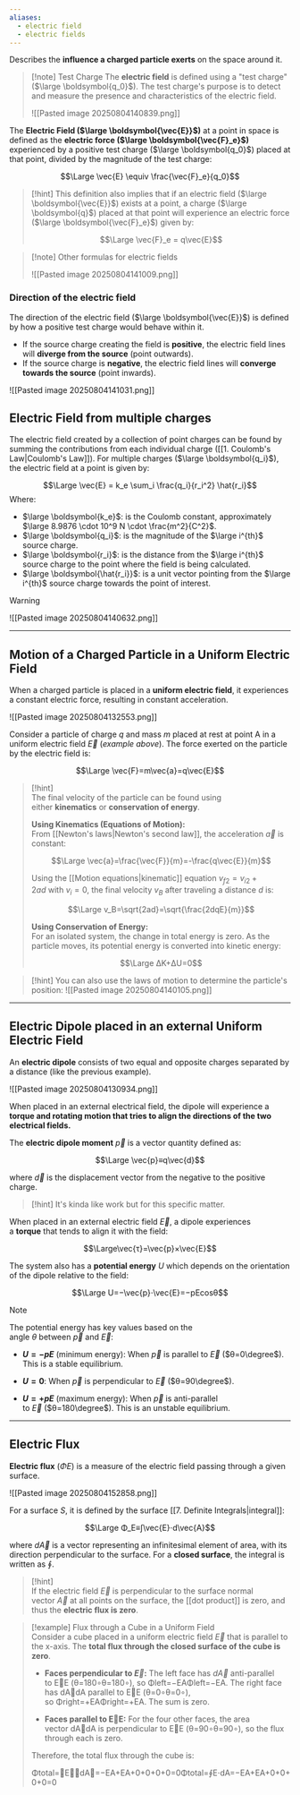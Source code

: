 ```yaml
---
aliases:
  - electric field
  - electric fields
---
```

Describes the **influence a charged particle exerts** on the space around it.

> [!note] Test Charge
> The **electric field** is defined using a "test charge" ($\large \boldsymbol{q_0}$). The test charge's purpose is to detect and measure the presence and characteristics of the electric field.
> 
> ![[Pasted image 20250804140839.png]]


The **Electric Field ($\large \boldsymbol{\vec{E}}$)** at a point in space is defined as the **electric force ($\large \boldsymbol{\vec{F}_e}$)** experienced by a positive test charge ($\large \boldsymbol{q_0}$) placed at that point, divided by the magnitude of the test charge:

$$\Large \vec{E} \equiv \frac{\vec{F}_e}{q_0}$$

> [!hint]
> This definition also implies that if an electric field ($\large \boldsymbol{\vec{E}}$) exists at a point, a charge ($\large \boldsymbol{q}$) placed at that point will experience an electric force ($\large \boldsymbol{\vec{F}_e}$) given by:
> 
> $$\Large \vec{F}_e = q\vec{E}$$
> 

> [!note] Other formulas for electric fields
> 
> ![[Pasted image 20250804141009.png]]


### Direction of the electric field

The direction of the electric field ($\large \boldsymbol{\vec{E}}$) is defined by how a positive test charge would behave within it.

- If the source charge creating the field is **positive**, the electric field lines will **diverge from the source** (point outwards).
- If the source charge is **negative**, the electric field lines will **converge towards the source** (point inwards).

![[Pasted image 20250804141031.png]]


## Electric Field from multiple charges

The electric field created by a collection of point charges can be found by summing the contributions from each individual charge ([[1. Coulomb's Law|Coulomb's Law]]). 
For multiple charges ($\large \boldsymbol{q_i}$), the electric field at a point is given by:

$$\Large \vec{E} = k_e \sum_i \frac{q_i}{r_i^2} \hat{r_i}$$
Where:

- $\large \boldsymbol{k_e}$: is the Coulomb constant, approximately $\large 8.9876 \cdot 10^9 N \cdot \frac{m^2}{C^2}$.
- $\large \boldsymbol{q_i}$: is the magnitude of the $\large i^{th}$ source charge.
- $\large \boldsymbol{r_i}$: is the distance from the $\large i^{th}$ source charge to the point where the field is being calculated.
- $\large \boldsymbol{\hat{r_i}}$: is a unit vector pointing from the $\large i^{th}$ source charge towards the point of interest.
  
> [!warning]
> ![[Pasted image 20250804140632.png]]

---

## Motion of a Charged Particle in a Uniform Electric Field

When a charged particle is placed in a **uniform electric field**, it experiences a constant electric force, resulting in constant acceleration.

![[Pasted image 20250804132553.png]]


Consider a particle of charge $q$ and mass $m$ placed at rest at point A in a uniform electric field $\vec{E}$ (_example above_). 
The force exerted on the particle by the electric field is:

$$\Large \vec{F}=m\vec{a}=q\vec{E}$$

> [!hint]  
> The final velocity of the particle can be found using either **kinematics** or **conservation of energy**.
> 
> **Using Kinematics (Equations of Motion):**  
> From [[Newton's laws|Newton's second law]], the acceleration $\vec{a}$ is constant:
> 
> $$\Large \vec{a}=\frac{\vec{F}}{m}=-\frac{q\vec{E}}{m}$$
> 
> Using the [[Motion equations|kinematic]] equation $v_{f2}=v_{i2}+2ad$ with $v_i=0$, the final velocity $v_B$ after traveling a distance $d$ is:
> 
> $$\Large v_B=\sqrt{2ad}=\sqrt{\frac{2dqE}{m}}$$
> 
> **Using Conservation of Energy:**  
> For an isolated system, the change in total energy is zero. As the particle moves, its potential energy is converted into kinetic energy:
> 
> $$\Large ΔK+ΔU=0$$

> [!hint]
> You can also use the laws of motion to determine the particle's position:
> ![[Pasted image 20250804140105.png]]

---

## Electric Dipole placed in an external Uniform Electric Field

An **electric dipole** consists of two equal and opposite charges separated by a distance (like the previous example). 

![[Pasted image 20250804130934.png]]


When placed in an external electrical field, the dipole will experience a **torque and rotating motion that tries to align the directions of the two electrical fields.**

The **electric dipole moment** $\vec{p}$ is a vector quantity defined as:

$$\Large \vec{p}≡q\vec{d}$$

where $\vec{d}$ is the displacement vector from the negative to the positive charge.

> [!hint]
> It's kinda like work but for this specific matter.


When placed in an external electric field $\vec{E}$, a dipole experiences a **torque** that tends to align it with the field:

$$\Large\vec{τ}=\vec{p}×\vec{E}$$

The system also has a **potential energy** $U$ which depends on the orientation of the dipole relative to the field:

$$\Large U=−\vec{p}⋅\vec{E}=−pEcos⁡θ$$

> [!note]  
> The potential energy has key values based on the angle $θ$ between $\vec{p}$ and $\vec{E}$:
> 
> - **$U = -pE$** (minimum energy): When $\vec{p}$ is parallel to $\vec{E}$ ($θ=0\degree$). This is a stable equilibrium.
>     
> - **$U = 0$**: When $\vec{p}$ is perpendicular to $\vec{E}$ ($θ=90\degree$).
>     
> - **$U = +pE$** (maximum energy): When $\vec{p}$ is anti-parallel to $\vec{E}$ ($θ=180\degree$). This is an unstable equilibrium.
>     

---

## Electric Flux

**Electric flux** ($ΦE$) is a measure of the electric field passing through a given surface.

![[Pasted image 20250804152858.png]]

For a surface $S$, it is defined by the surface [[7. Definite Integrals|integral]]:

$$\Large Φ_E≡∫\vec{E}⋅d\vec{A}$$

where $d\vec{A}$ is a vector representing an infinitesimal element of area, with its direction perpendicular to the surface. 
For a **closed surface**, the integral is written as $∮$.

> [!hint]  
> If the electric field $\vec{E}$ is perpendicular to the surface normal vector $\vec{A}$ at all points on the surface, the [[dot product]] is zero, and thus the **electric flux is zero**.

> [!example] Flux through a Cube in a Uniform Field  
> Consider a cube placed in a uniform electric field $\vec{E}$ that is parallel to the x-axis. The **total flux through the closed surface of the cube is zero**.
> 
> - **Faces perpendicular to $\vec{E}$:** The left face has $d\vec{A}$ anti-parallel to E⃗E (θ=180∘θ=180∘), so Φleft=−EAΦleft=−EA. The right face has dA⃗dA parallel to E⃗E (θ=0∘θ=0∘), so Φright=+EAΦright=+EA. The sum is zero.
>     
> - **Faces parallel to E⃗E:** For the four other faces, the area vector dA⃗dA is perpendicular to E⃗E (θ=90∘θ=90∘), so the flux through each is zero.
>     
> 
> Therefore, the total flux through the cube is:
> 
> Φtotal=∮E⃗⋅dA⃗=−EA+EA+0+0+0+0=0Φtotal=∮E⋅dA=−EA+EA+0+0+0+0=0
